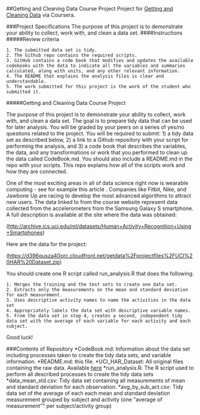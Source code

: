 ##Getting and Cleaning Data Course Project
Project for [Getting and Cleaning Data](https://www.coursera.org/learn/data-cleaning/) via Coursera.

###Project Specifications
The purpose of this project is to demonstrate your ability to collect, work with, and clean a data set.
####Instructions
#####Review criteria 

    1. The submitted data set is tidy.
    2. The Github repo contains the required scripts.
    3. GitHub contains a code book that modifies and updates the available codebooks with the data to indicate all the variables and summaries calculated, along with units, and any other relevant information.
    4. The README that explains the analysis files is clear and understandable.
    5. The work submitted for this project is the work of the student who submitted it.

#####Getting and Cleaning Data Course Project

The purpose of this project is to demonstrate your ability to collect, work with, and clean a data set. The goal is to prepare tidy data that can be used for later analysis. You will be graded by your peers on a series of yes/no questions related to the project. You will be required to submit: 1) a tidy data set as described below, 2) a link to a Github repository with your script for performing the analysis, and 3) a code book that describes the variables, the data, and any transformations or work that you performed to clean up the data called CodeBook.md. You should also include a README.md in the repo with your scripts. This repo explains how all of the scripts work and how they are connected.

One of the most exciting areas in all of data science right now is wearable computing - see for example this article . Companies like Fitbit, Nike, and Jawbone Up are racing to develop the most advanced algorithms to attract new users. The data linked to from the course website represent data collected from the accelerometers from the Samsung Galaxy S smartphone. A full description is available at the site where the data was obtained:

(http://archive.ics.uci.edu/ml/datasets/Human+Activity+Recognition+Using+Smartphones)

Here are the data for the project:

(https://d396qusza40orc.cloudfront.net/getdata%2Fprojectfiles%2FUCI%20HAR%20Dataset.zip)

You should create one R script called run_analysis.R that does the following.

    1. Merges the training and the test sets to create one data set.
    2. Extracts only the measurements on the mean and standard deviation for each measurement.
    3. Uses descriptive activity names to name the activities in the data set
    4. Appropriately labels the data set with descriptive variable names.
    5. From the data set in step 4, creates a second, independent tidy data set with the average of each variable for each activity and each subject.

Good luck!

###Contents of Repository
*CodeBook.md: Information about the data set including processes taken to create the tidy data sets, and
variable information.
*README.md: this file.
*UCI_HAR_Dataset: All original files containing the raw data. Available [here](https://d396qusza40orc.cloudfront.net/getdata%2Fprojectfiles%2FUCI%20HAR%20Dataset.zip)
*run_analysis.R: The R script used to perform all described processes to create the tidy data sets
*data_mean_std.csv: Tidy data set containing all measurements of mean and standard deviation for each observation.
*avg_by_sub_act.csv: Tidy data set of the average of each each mean and standard deviation measurement grouped by subject and activity (one "average of measurement"" per subject/activity group)
